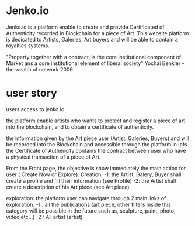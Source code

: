 # Jenko.io
Jenko.io is a platform enable to create and provide Certificated of Authenticity recorded in Blockchain for a piece of Art. This website platform is dedicated to Artists, Galeries, Art buyers and will be able to contain a royalties systems.

"Property together with a contract, is the core institutional component of Market ans a core institutional element of liberal society" Yochai Benkler - the wealth of network 2006

# user story
users access to jenko.io.

the platform enable artists who wants to protect and register a piece of art into the blockchain, and to obtain a certificate of authenticity. 

the information given by the Art piece user (Artist, Galeries, Buyers) and  will be recorded into the Blockchain and accessible through the platform in ipfs. the Certificate of Authencity contains the contract between user who have a physical transaction of a piece of Art. 


From the Front page, the objective is show immediately the main action for user ( Create Now or Explore).
Creation:
-1: the Artist, Galery, Buyer shall create a profile and fill their information (see Profile)
-2: the Artist shall create a description of his Art piece (see Art piece)

exploration:
the platform user can navigate through 2 main links of exploration.
-1 : all the publications (art piece, other filters inside this category will be possible in the future such as, sculpture, paint, photo, video  etc...)
-2 : All artist (artist)
